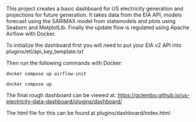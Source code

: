 This project creates a basic dashboard for US electricity generation and projections for future generation. 
It takes data from the EIA API, models forecast using the SARIMAX model from statsmodels and plots using Seaborn and MatplotLib. 
Finally the update flow is regulated using Apache Airflow with Docker. 

To initialize the dashboard first you will need to put your EIA v2 API into plugins/etl/api_key_template.txt 

Then run the following commands with Docker:

`docker compose up airflow-init`

`docker compose up`

The final rough dashboard can be viewed at: https://gclembo.github.io/us-electricity-data-dashboard/plugins/dashboard/

The html file for this can be found at plugins/dashboard/index.html

